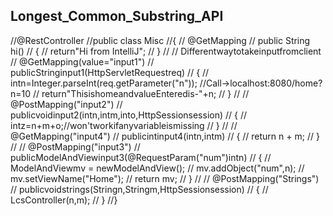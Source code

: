 ## Longest_Common_Substring_API

//@RestController
//public class Misc
//{
//    @GetMapping
//    public String hi()
//    {
//        return"Hi from IntelliJ";
//    }
//
//    Differentwaytotakeinputfromclient
//    @GetMapping(value="input1")
//    publicStringinput1(HttpServletRequestreq)
//    {
//        intn=Integer.parseInt(req.getParameter("n"));         //Call->localhost:8080/home?n=10
//        return"ThisishomeandvalueEnteredis-"+n;
//    }
//
//    @PostMapping("input2")
//    publicvoidinput2(intn,intm,into,HttpSessionsession)
//    {
//      intz=n+m+o;//won'tworkifanyvariableismissing
//    }
//
//    @GetMapping("input4")
//    publicintinput4(intn,intm)
//    {
//        return n + m;
//    }
//
//    @PostMapping("input3")
//    publicModelAndViewinput3(@RequestParam("num")intn)
//    {
//        ModelAndViewmv = newModelAndView();
//        mv.addObject("num",n);
//        mv.setViewName("Home");
//        return mv;
//    }
//
//    @PostMapping("Strings")
//    publicvoidstrings(Stringn,Stringm,HttpSessionsession)
//    {
//        LcsController(n,m);
//    }
//}

